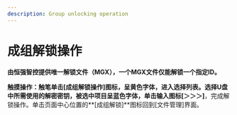 ```yaml
---
description: Group unlocking operation
---
```


# 成组解锁操作

**由恒强智控提供唯一解锁文件（MGX），一个MGX文件仅能解锁一个指定ID。**

**触摸操作：**触笔单击**\[成组解锁操作\]**图标，呈黄色字体，进入选择列表。选择U盘中所需使用的解密密钥，被选中项目呈蓝色字体，单击输入图标**\[＞＞＞\]**，完成解锁操作。单击页面中心位置的**\[成组解锁\]**图标回到\[文件管理\]界面。

